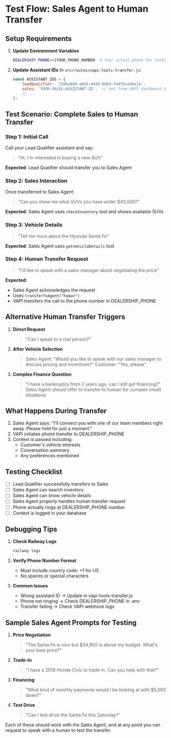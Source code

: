 # Test Flow: Sales Agent to Human Transfer

## Setup Requirements

1. **Update Environment Variables**
   ```bash
   DEALERSHIP_PHONE=+1YOUR_PHONE_NUMBER  # Your actual phone for testing
   ```

2. **Update Assistant IDs**
   In `src/routes/vapi-tools-transfer.js`:
   ```javascript
   const ASSISTANT_IDS = {
       leadQualifier: '1506a9d9-a0d5-4439-9d83-f447bcedda1e',
       sales: 'YOUR-SALES-ASSISTANT-ID',  // Get from VAPI dashboard after creating
       // ...
   };
   ```

## Test Scenario: Complete Sales to Human Transfer

### Step 1: Initial Call
Call your Lead Qualifier assistant and say:
> "Hi, I'm interested in buying a new SUV"

**Expected**: Lead Qualifier should transfer you to Sales Agent

### Step 2: Sales Interaction
Once transferred to Sales Agent:
> "Can you show me what SUVs you have under $40,000?"

**Expected**: Sales Agent uses `checkInventory` tool and shows available SUVs

### Step 3: Vehicle Details
> "Tell me more about the Hyundai Santa Fe"

**Expected**: Sales Agent uses `getVehicleDetails` tool

### Step 4: Human Transfer Request
> "I'd like to speak with a sales manager about negotiating the price"

**Expected**: 
- Sales Agent acknowledges the request
- Uses `transferToAgent("human")` 
- VAPI transfers the call to the phone number in DEALERSHIP_PHONE

## Alternative Human Transfer Triggers

1. **Direct Request**
   > "Can I speak to a real person?"

2. **After Vehicle Selection**
   > Sales Agent: "Would you like to speak with our sales manager to discuss pricing and incentives?"
   > Customer: "Yes, please"

3. **Complex Finance Question**
   > "I have a bankruptcy from 2 years ago, can I still get financing?"
   > Sales Agent should offer to transfer to human for complex credit situations

## What Happens During Transfer

1. Sales Agent says: "I'll connect you with one of our team members right away. Please hold for just a moment."
2. VAPI initiates phone transfer to DEALERSHIP_PHONE
3. Context is passed including:
   - Customer's vehicle interests
   - Conversation summary
   - Any preferences mentioned

## Testing Checklist

- [ ] Lead Qualifier successfully transfers to Sales
- [ ] Sales Agent can search inventory
- [ ] Sales Agent can show vehicle details
- [ ] Sales Agent properly handles human transfer request
- [ ] Phone actually rings at DEALERSHIP_PHONE number
- [ ] Context is logged in your database

## Debugging Tips

1. **Check Railway Logs**
   ```bash
   railway logs
   ```

2. **Verify Phone Number Format**
   - Must include country code: +1 for US
   - No spaces or special characters

3. **Common Issues**
   - Wrong assistant ID → Update in vapi-tools-transfer.js
   - Phone not ringing → Check DEALERSHIP_PHONE in .env
   - Transfer failing → Check VAPI webhook logs

## Sample Sales Agent Prompts for Testing

1. **Price Negotiation**
   > "The Santa Fe is nice but $34,900 is above my budget. What's your best price?"

2. **Trade-In**
   > "I have a 2018 Honda Civic to trade in. Can you help with that?"

3. **Financing**
   > "What kind of monthly payments would I be looking at with $5,000 down?"

4. **Test Drive**
   > "Can I test drive the Santa Fe this Saturday?"

Each of these should work with the Sales Agent, and at any point you can request to speak with a human to test the transfer.